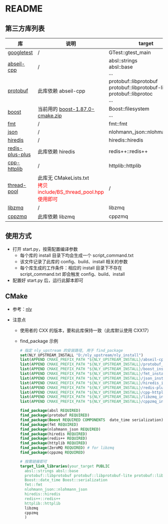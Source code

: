# README

## 第三方库列表

| 库                                                           | 说明                                                         | target                                                       |
| ------------------------------------------------------------ | ------------------------------------------------------------ | ------------------------------------------------------------ |
| [googletest](https://github.com/google/googletest/releases/tag/v1.16.0) | /                                                            | GTest::gtest_main                                            |
| [abseil-cpp](https://github.com/abseil/abseil-cpp/releases/tag/20250127.0) | /                                                            | absl::strings<br>absl::base<br>...                           |
| [protobuf](https://github.com/protocolbuffers/protobuf/releases/tag/v30.0-rc1) | 此库依赖 abseil-cpp                                          | protobuf::libprotobuf<br/>protobuf::libprotobuf-lite<br/>protobuf::libprotoc<br/>... |
| [boost](https://github.com/boostorg/boost/releases/tag/boost-1.87.0) | 当前用的 [boost-1.87.0-cmake.zip](https://github.com/boostorg/boost/releases/download/boost-1.87.0/boost-1.87.0-cmake.zip) | Boost::filesystem<br/>...                                    |
| [fmt](https://github.com/fmtlib/fmt/releases/tag/11.1.3)     | /                                                            | fmt::fmt                                                     |
| [json](https://github.com/nlohmann/json/releases/tag/v3.11.3) | /                                                            | nlohmann_json::nlohmann_json                                 |
| [hiredis](https://github.com/redis/hiredis/releases/tag/v1.2.0) | /                                                            | hiredis::hiredis                                             |
| [redis-plus-plus](https://github.com/sewenew/redis-plus-plus/releases/tag/1.3.13) | 此库依赖 hiredis                                             | redis++::redis++                                             |
| [cpp-httplib](https://github.com/yhirose/cpp-httplib/releases/tag/v0.19.0) | /                                                            | httplib::httplib                                             |
| [thread-pool](https://github.com/bshoshany/thread-pool/releases/tag/v5.0.0) | 此库无 CMakeLists.txt<br><font color = red>拷贝 include/BS_thread_pool.hpp 使用即可</font> | /                                                            |
| [libzmq](https://github.com/zeromq/libzmq/releases/tag/v4.3.5) | /                                                            | libzmq                                                       |
| [cppzmq](https://github.com/zeromq/cppzmq/releases/tag/v4.10.0) | 此库依赖 libzmq                                              | cppzmq                                                       |



## 使用方式

* 打开 start.py，按需配置编译参数
  * 每个库的 install 目录下均会生成一个 script_command.txt
  * 该文件记录了此库的 config、build、install 相关的参数
  * 每个库生成的工作条件：相应的 install 目录下不存在 script_command.txt 即会触发 config、build、install
* 配置好 start.py 后，运行此脚本即可



## CMake

* 参考：[nly](https://github.com/szn409/nly.git)

* 注意点

  * 使用者的 CXX 的版本，要和此库保持一致（此库默认使用 CXX17）

  * find_package 示例

    ```cmake
    # 指定 nly_upstream 的安装路径, 用于 find_package
    set(NLY_UPSTREAM_INSTALL "D:/nly_upstream/nly_install")
    list(APPEND CMAKE_PREFIX_PATH "${NLY_UPSTREAM_INSTALL}/abseil-cpp_install_path")
    list(APPEND CMAKE_PREFIX_PATH "${NLY_UPSTREAM_INSTALL}/protobuf_install_path")
    list(APPEND CMAKE_PREFIX_PATH "${NLY_UPSTREAM_INSTALL}/boost_install_path")
    list(APPEND CMAKE_PREFIX_PATH "${NLY_UPSTREAM_INSTALL}/fmt_install_path")
    list(APPEND CMAKE_PREFIX_PATH "${NLY_UPSTREAM_INSTALL}/json_install_path")
    list(APPEND CMAKE_PREFIX_PATH "${NLY_UPSTREAM_INSTALL}/hiredis_install_path")
    list(APPEND CMAKE_PREFIX_PATH "${NLY_UPSTREAM_INSTALL}/redis-plus-plus_install_path")
    list(APPEND CMAKE_PREFIX_PATH "${NLY_UPSTREAM_INSTALL}/cpp-httplib_install_path")
    list(APPEND CMAKE_PREFIX_PATH "${NLY_UPSTREAM_INSTALL}/libzmq_install_path")
    list(APPEND CMAKE_PREFIX_PATH "${NLY_UPSTREAM_INSTALL}/cppzmq_install_path")
    
    find_package(absl REQUIRED)
    find_package(protobuf REQUIRED)
    find_package(Boost REQUIRED COMPONENTS  date_time serialization)
    find_package(fmt REQUIRED)
    find_package(nlohmann_json REQUIRED)
    find_package(hiredis REQUIRED)
    find_package(redis++ REQUIRED)
    find_package(httplib REQUIRED)
    find_package(ZeroMQ REQUIRED) # for libzmq
    find_package(cppzmq REQUIRED)
    
    # 按需链接即可
    target_link_libraries(your_target PUBLIC
      absl::strings absl::base
      protobuf::libprotobuf protobuf::libprotobuf-lite protobuf::libprotoc
      Boost::date_time Boost::serialization
      fmt::fmt
      nlohmann_json::nlohmann_json
      hiredis::hiredis  
      redis++::redis++  
      httplib::httplib
      libzmq
      cppzmq
      )
    ```
    


